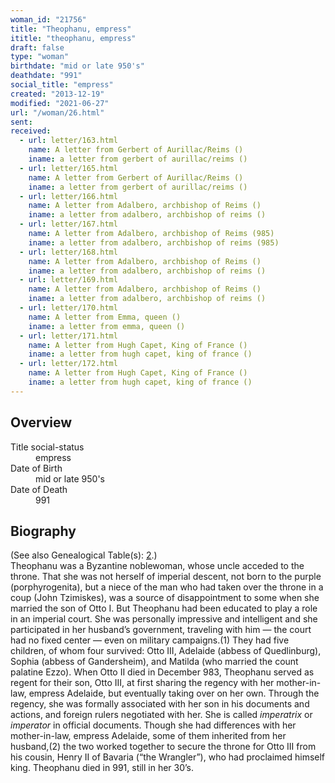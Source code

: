 ```yaml
---
woman_id: "21756"
title: "Theophanu, empress"
ititle: "theophanu, empress"
draft: false
type: "woman"
birthdate: "mid or late 950's"
deathdate: "991"
social_title: "empress"
created: "2013-12-19"
modified: "2021-06-27"
url: "/woman/26.html"
sent:
received:
  - url: letter/163.html
    name: A letter from Gerbert of Aurillac/Reims ()
    iname: a letter from gerbert of aurillac/reims ()
  - url: letter/165.html
    name: A letter from Gerbert of Aurillac/Reims ()
    iname: a letter from gerbert of aurillac/reims ()
  - url: letter/166.html
    name: A letter from Adalbero, archbishop of Reims ()
    iname: a letter from adalbero, archbishop of reims ()
  - url: letter/167.html
    name: A letter from Adalbero, archbishop of Reims (985)
    iname: a letter from adalbero, archbishop of reims (985)
  - url: letter/168.html
    name: A letter from Adalbero, archbishop of Reims ()
    iname: a letter from adalbero, archbishop of reims ()
  - url: letter/169.html
    name: A letter from Adalbero, archbishop of Reims ()
    iname: a letter from adalbero, archbishop of reims ()
  - url: letter/170.html
    name: A letter from Emma, queen ()
    iname: a letter from emma, queen ()
  - url: letter/171.html
    name: A letter from Hugh Capet, King of France ()
    iname: a letter from hugh capet, king of france ()
  - url: letter/172.html
    name: A letter from Hugh Capet, King of France ()
    iname: a letter from hugh capet, king of france ()
---
```

<h2 class="mt-4">Overview</h2><dt>Title social-status</dt><dd>empress</dd><dt>Date of Birth</dt><dd>mid or late 950's</dd><dt>Date of Death</dt><dd>991</dd><h2 class="mt-4">Biography</h2><p>(See also Genealogical Table(s): <a href="/content/genealogy-henry#n26">2</a>.)<br>Theophanu was a Byzantine noblewoman, whose uncle acceded to the throne. That she was not herself of imperial descent, not born to the purple (porphyrogenita), but a niece of the man who had taken over the throne in a coup (John Tzimiskes), was a source of disappointment to some when she married the son of Otto I. But Theophanu had been educated to play a role in an imperial court. She was personally impressive and intelligent and she participated in her husband’s government, traveling with him — the court had no fixed center — even on military campaigns.(1) They had five children, of whom four survived: Otto III, Adelaide (abbess of Quedlinburg), Sophia (abbess of Gandersheim), and Matilda (who married the count palatine Ezzo). When Otto II died in December 983, Theophanu served as regent for their son, Otto III, at first sharing the regency with her mother-in-law, empress Adelaide, but eventually taking over on her own. Through the regency, she was formally associated with her son in his documents and actions, and foreign rulers negotiated with her. She is called <em>imperatrix</em> or <em>imperator</em> in official documents. Though she had differences with her mother-in-law, empress Adelaide, some of them inherited from her husband,(2) the two worked together to secure the throne for Otto III from his cousin, Henry II of Bavaria (“the Wrangler”), who had proclaimed himself king. Theophanu died in 991, still in her 30’s.</p>